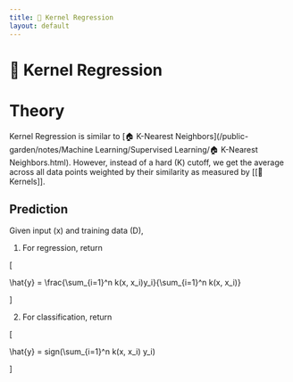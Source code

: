 ```yaml
---
title: 🏯 Kernel Regression
layout: default
---
```


# 🏯 Kernel Regression

# Theory
Kernel Regression is similar to [🏠 K-Nearest Neighbors](/public-garden/notes/Machine Learning/Supervised Learning/🏠 K-Nearest Neighbors.html). However, instead of a hard \(K\) cutoff, we get the average across all data points weighted by their similarity as measured by [[🍿 Kernels]].

## Prediction
Given input \(x\) and training data \(D\),
1. For regression, return 

\[

\hat{y} = \frac{\sum_{i=1}^n k(x, x_i)y_i}{\sum_{i=1}^n k(x, x_i)}

\]

2. For classification, return 

\[

\hat{y} = sign(\sum_{i=1}^n k(x, x_i) y_i)

\]
